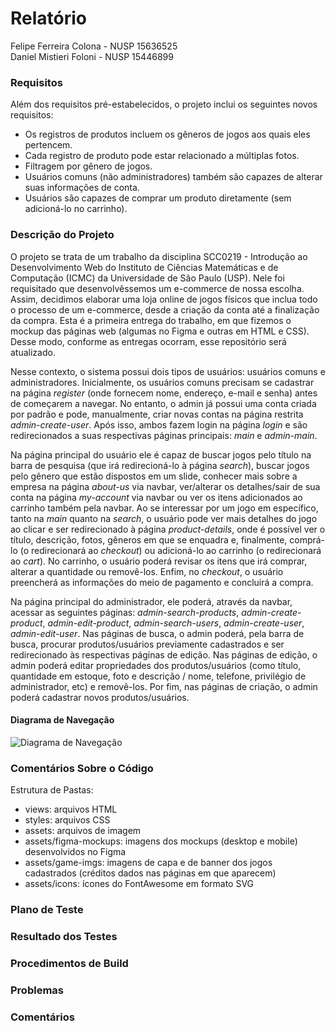 # Relatório

Felipe Ferreira Colona - NUSP 15636525 </br>
Daniel Mistieri Foloni - NUSP 15446899 </br>

### Requisitos
Além dos requisitos pré-estabelecidos, o projeto inclui os seguintes novos requisitos:
- Os registros de produtos incluem os gêneros de jogos aos quais eles pertencem.
- Cada registro de produto pode estar relacionado a múltiplas fotos.
- Filtragem por gênero de jogos.
- Usuários comuns (não administradores) também são capazes de alterar suas informações de conta.
- Usuários são capazes de comprar um produto diretamente (sem adicioná-lo no carrinho).
### Descrição do Projeto
O projeto se trata de um trabalho da disciplina SCC0219 - Introdução ao Desenvolvimento Web do Instituto de Ciências Matemáticas e de Computação (ICMC) da Universidade de São Paulo (USP). Nele foi requisitado que desenvolvêssemos um e-commerce de nossa escolha. Assim, decidimos elaborar uma loja online de jogos físicos que inclua todo o processo de um e-commerce, desde a criação da conta até a finalização da compra. Esta é a primeira entrega do trabalho, em que fizemos o mockup das páginas web (algumas no Figma e outras em HTML e CSS). Desse modo, conforme as entregas ocorram, esse repositório será atualizado.

Nesse contexto, o sistema possui dois tipos de usuários: usuários comuns e administradores. Inicialmente, os usuários comuns precisam se cadastrar na página _register_ (onde fornecem nome, endereço, e-mail e senha) antes de começarem a navegar. No entanto, o admin já possui uma conta criada por padrão e pode, manualmente, criar novas contas na página restrita _admin-create-user_. Após isso, ambos fazem login na página _login_ e são redirecionados a suas respectivas páginas principais: _main_ e _admin-main_. 

Na página principal do usuário ele é capaz de buscar jogos pelo título na barra de pesquisa (que irá redirecioná-lo à página _search_), buscar jogos pelo gênero que estão dispostos em um slide, conhecer mais sobre a empresa na página _about-us_ via navbar, ver/alterar os detalhes/sair de sua conta na página _my-account_ via navbar ou ver os itens adicionados ao carrinho também pela navbar. Ao se interessar por um jogo em específico, tanto na _main_ quanto na _search_, o usuário pode ver mais detalhes do jogo ao clicar e ser redirecionado à página _product-details_, onde é possível ver o título, descrição, fotos, gêneros em que se enquadra e, finalmente, comprá-lo (o redirecionará ao _checkout_) ou adicioná-lo ao carrinho (o redirecionará ao _cart_). No carrinho, o usuário poderá revisar os itens que irá comprar, alterar a quantidade ou removê-los. Enfim, no _checkout_, o usuário preencherá as informações do meio de pagamento e concluirá a compra.

Na página principal do administrador, ele poderá, através da navbar, acessar as seguintes páginas: _admin-search-products_, _admin-create-product_, _admin-edit-product_, _admin-search-users_, _admin-create-user_, _admin-edit-user_. Nas páginas de busca, o admin poderá, pela barra de busca, procurar produtos/usuários previamente cadastrados e ser redirecionado às respectivas páginas de edição. Nas páginas de edição, o admin poderá editar propriedades dos produtos/usuários (como título, quantidade em estoque, foto e descrição / nome, telefone, privilégio de administrador, etc) e removê-los. Por fim, nas páginas de criação, o admin poderá cadastrar novos produtos/usuários. 

#### Diagrama de Navegação
![Diagrama de Navegação](https://raw.github.com/fcolona/TrabalhoWeb/main/assets/navigation-diagram.svg)


### Comentários Sobre o Código
Estrutura de Pastas:
- views: arquivos HTML
- styles: arquivos CSS
- assets: arquivos de imagem 
- assets/figma-mockups: imagens dos mockups (desktop e mobile) desenvolvidos no Figma
- assets/game-imgs: imagens de capa e de banner dos jogos cadastrados (créditos dados nas páginas em que aparecem)
- assets/icons: ícones do FontAwesome em formato SVG

### Plano de Teste

### Resultado dos Testes

### Procedimentos de Build

### Problemas

### Comentários
